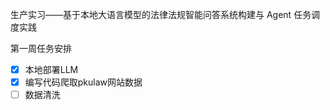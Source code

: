 生产实习——基于本地大语言模型的法律法规智能问答系统构建与 Agent 任务调度实践

第一周任务安排
- [x] 本地部署LLM
- [x] 编写代码爬取pkulaw网站数据
- [ ] 数据清洗
